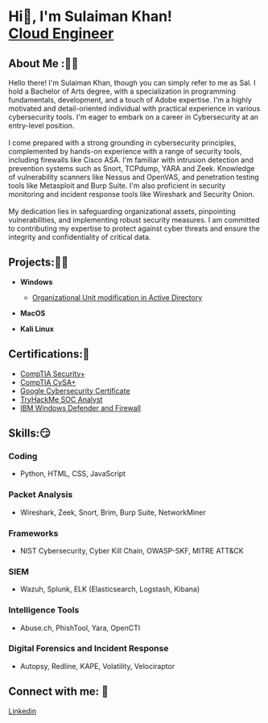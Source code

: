 <h1>Hi👋, I'm Sulaiman Khan! <br> <a href="https://www.linkedin.com/in/sulaimanbkhan/">Cloud Engineer</a>

<h2> About Me :👨‍🦱</h2>
<p1>
Hello there! I'm Sulaiman Khan, though you can simply refer to me as Sal. I hold a Bachelor of Arts degree, with a specialization in programming fundamentals, development, and a touch of Adobe expertise. I'm a highly motivated and detail-oriented individual with practical experience in various cybersecurity tools. I'm eager to embark on a career in Cybersecurity at an entry-level position.<br>
<br>
I come prepared with a strong grounding in cybersecurity principles, complemented by hands-on experience with a range of security tools, including firewalls like Cisco ASA. I'm familiar with intrusion detection and prevention systems such as Snort, TCPdump, YARA and Zeek. Knowledge of vulnerability scanners like Nessus and OpenVAS, and penetration testing tools like Metasploit and Burp Suite. I'm also proficient in security monitoring and incident response tools like Wireshark and Security Onion. <br>
<br>
My dedication lies in safeguarding organizational assets, pinpointing vulnerabilities, and implementing robust security measures. I am committed to contributing my expertise to protect against cyber threats and ensure the integrity and confidentiality of critical data.</p1>

  <h2>Projects:👨‍💻</h2>

- <b>Windows</b>
  - [Organizational Unit modification in Active Directory](https://github.com/Salrocks/Active-Directory-OUs-modifications/tree/main)
 
  
- <b>MacOS</b>


- <b>Kali Linux</b>
 


<h2> Certifications:🥇 </h2>

- [CompTIA Security+](http://verify.CompTIA.org)
- [CompTIA CySA+](http://verify.CompTIA.org)
- [Google Cybersecurity Certificate](https://coursera.org/share/a8b654413a7d2fecf23e603f0ef6f51a)
- [TryHackMe SOC Analyst](https://tryhackme-certificates.s3-eu-west-1.amazonaws.com/THM-50EXOJU37O.png)
- [IBM Windows Defender and Firewall](https://coursera.org/share/3f04408fd953b5b919690c26ab37986b)


<h2> Skills:😏 </h2>

<h3>Coding</h3>
 <ul>
<li>Python, HTML, CSS, JavaScript</li>
 </ul>


<h3>Packet Analysis</h3>
<ul>
<li>Wireshark, Zeek, Snort, Brim, Burp Suite, NetworkMiner</li>

   </ul>


<h3>Frameworks</h3>
<ul>
<li>NIST Cybersecurity, Cyber Kill Chain, OWASP-SKF, MITRE ATT&CK</li>

   
 </ul>


<h3>SIEM</h3>
<ul>
<li>Wazuh, Splunk, ELK (Elasticsearch, Logstash, Kibana)</li>

   
 </ul>


<h3>Intelligence Tools</h3>
<ul>
<li>Abuse.ch, PhishTool, Yara, OpenCTI</li>

   
 </ul>
<h3> Digital Forensics and Incident Response</h3>
<ul>
<li>Autopsy, Redline, KAPE, Volatility, Velociraptor</li>

   
 </ul>




<h2>Connect with me: 🤳</h2>

<a href="https://www.linkedin.com/in/sulaimanbkhan/">Linkedin </a> <br>
<br>




